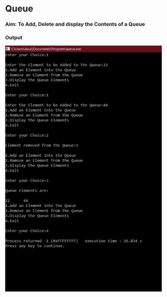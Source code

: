 # Queue
### Aim: To Add, Delete and display the Contents of a Queue 
### Output
![Output](https://github.com/HrithikKarjule/Output-Images/blob/master/Queue.JPG)
